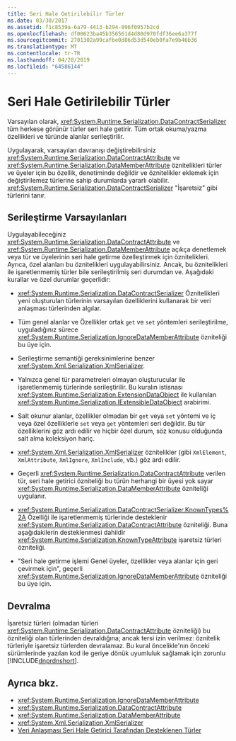 ```yaml
---
title: Seri Hale Getirilebilir Türler
ms.date: 03/30/2017
ms.assetid: f1c8539a-6a79-4413-b294-896f0957b2cd
ms.openlocfilehash: df00623ba45b356561d4d80d970fdf36ee6a377f
ms.sourcegitcommit: 2701302a99cafbe0d86d53d540eb0fa7e9b46b36
ms.translationtype: MT
ms.contentlocale: tr-TR
ms.lasthandoff: 04/28/2019
ms.locfileid: "64586144"
---
```

# <a name="serializable-types"></a>Seri Hale Getirilebilir Türler
Varsayılan olarak, <xref:System.Runtime.Serialization.DataContractSerializer> tüm herkese görünür türler seri hale getirir. Tüm ortak okuma/yazma özellikleri ve türünde alanlar serileştirilir.  
  
 Uygulayarak, varsayılan davranışı değiştirebilirsiniz <xref:System.Runtime.Serialization.DataContractAttribute> ve <xref:System.Runtime.Serialization.DataMemberAttribute> öznitelikleri türler ve üyeler için bu özellik, denetiminde değildir ve öznitelikler eklemek için değiştirilemez türlerine sahip durumlarda yararlı olabilir. <xref:System.Runtime.Serialization.DataContractSerializer> "İşaretsiz" gibi türlerini tanır.  
  
## <a name="serialization-defaults"></a>Serileştirme Varsayılanları  
 Uygulayabileceğiniz <xref:System.Runtime.Serialization.DataContractAttribute> ve <xref:System.Runtime.Serialization.DataMemberAttribute> açıkça denetlemek veya tür ve üyelerinin seri hale getirme özelleştirmek için öznitelikleri. Ayrıca, özel alanları bu öznitelikleri uygulayabilirsiniz. Ancak, bu öznitelikleri ile işaretlenmemiş türler bile serileştirilmiş seri durumdan ve. Aşağıdaki kurallar ve özel durumlar geçerlidir:  
  
- <xref:System.Runtime.Serialization.DataContractSerializer> Öznitelikleri yeni oluşturulan türlerinin varsayılan özelliklerini kullanarak bir veri anlaşması türlerinden algılar.  
  
- Tüm genel alanlar ve Özellikler ortak `get` ve `set` yöntemleri serileştirilme, uyguladığınız sürece <xref:System.Runtime.Serialization.IgnoreDataMemberAttribute> özniteliği bu üye için.  
  
- Serileştirme semantiği gereksinimlerine benzer <xref:System.Xml.Serialization.XmlSerializer>.  
  
- Yalnızca genel tür parametreleri olmayan oluşturucular ile işaretlenmemiş türlerinde serileştirilir. Bu kuralın istisnası <xref:System.Runtime.Serialization.ExtensionDataObject> ile kullanılan <xref:System.Runtime.Serialization.IExtensibleDataObject> arabirimi.  
  
- Salt okunur alanlar, özellikler olmadan bir `get` veya `set` yöntemi ve iç veya özel özelliklerle `set` veya `get` yöntemleri seri değildir. Bu tür özelliklerini göz ardı edilir ve hiçbir özel durum, söz konusu olduğunda salt alma koleksiyon hariç.  
  
- <xref:System.Xml.Serialization.XmlSerializer> öznitelikler (gibi `XmlElement`, `XmlAttribute`, `XmlIgnore`, `XmlInclude`, vb.) göz ardı edilir.  
  
- Geçerli <xref:System.Runtime.Serialization.DataContractAttribute> verilen tür, seri hale getirici özniteliği bu türün herhangi bir üyesi yok sayar <xref:System.Runtime.Serialization.DataMemberAttribute> özniteliği uygulanır.  
  
- <xref:System.Runtime.Serialization.DataContractSerializer.KnownTypes%2A> Özelliği ile işaretlenmemiş türlerinde desteklenir <xref:System.Runtime.Serialization.DataContractAttribute> özniteliği. Buna aşağıdakilerin desteklenmesi dahildir <xref:System.Runtime.Serialization.KnownTypeAttribute> işaretsiz türleri özniteliği.  
  
- "Seri hale getirme işlemi Genel üyeler, özellikler veya alanlar için geri çevirmek için", geçerli <xref:System.Runtime.Serialization.IgnoreDataMemberAttribute> özniteliği bu üye için.  
  
## <a name="inheritance"></a>Devralma  
 İşaretsiz türleri (olmadan türleri <xref:System.Runtime.Serialization.DataContractAttribute> özniteliği) bu özniteliği olan türlerinden devraldığına; ancak tersi izin verilmez: öznitelik türleriyle işaretsiz türlerden devralamaz. Bu kural öncelikle'nın önceki sürümlerinde yazılan kod ile geriye dönük uyumluluk sağlamak için zorunlu [!INCLUDE[dnprdnshort](../../../../includes/dnprdnshort-md.md)].  
  
## <a name="see-also"></a>Ayrıca bkz.

- <xref:System.Runtime.Serialization.IgnoreDataMemberAttribute>
- <xref:System.Runtime.Serialization.DataContractAttribute>
- <xref:System.Runtime.Serialization.DataMemberAttribute>
- <xref:System.Xml.Serialization.XmlSerializer>
- [Veri Anlaşması Seri Hale Getirici Tarafından Desteklenen Türler](../../../../docs/framework/wcf/feature-details/types-supported-by-the-data-contract-serializer.md)
